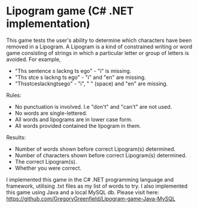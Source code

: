 # Lipogram game (C# .NET implementation)
This game tests the user's ability to determine which characters have been removed in a Lipogram. A Lipogram is a kind of constrained writing or word game consisting of strings in which a particular letter or group of letters is avoided. For example, 
- "Ths sentence s lackng ts ego" - "i" is missing.
- "Ths stce s lackng ts ego" - "i" and "en" are missing.
- "Thsstceslackngtsego" - "i", " " (space) and "en" are missing.

Rules:
- No punctuation is involved. I.e "don't" and "can't" are not used.
- No words are single-lettered.
- All words and lipograms are in lower case form.
- All words provided contained the lipogram in them.

Results:
- Number of words shown before correct Lipogram(s) determined.
- Number of characters shown before correct Lipogram(s) determined.
- The correct Lipogram(s). 
- Whether you were correct.

I implemented this game in the C# .NET programming language and framework, utilising .txt files as my list of words to try. I also implemented this game using Java and a local MySQL db. Please visit here: https://github.com/GregoryGreenfield/Lipogram-game-Java-MySQL
